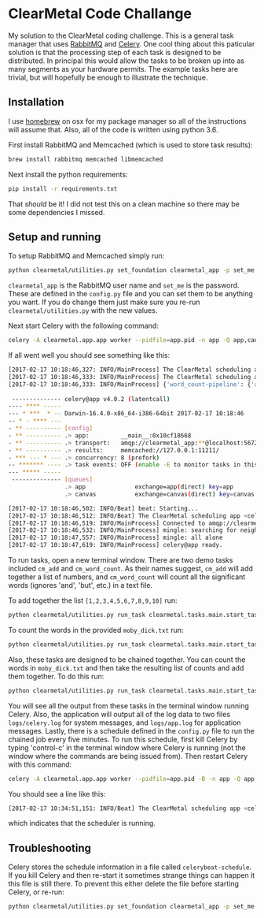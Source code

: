 # ClearMetal Code Challange

My solution to the ClearMetal coding challenge. This is a general task manager that uses [RabbitMQ](http://www.rabbitmq.com)
and [Celery](https://celery.readthedocs.io/en/latest/). One cool thing about this paticular solution is that the 
processing step of each task is designed to be distributed. In principal this would allow the tasks to be broken up into
as many segments as your hardware permits. The example tasks here are trivial, but will hopefully be enough to 
illustrate the technique.

## Installation

I use [homebrew](https://brew.sh) on osx for my package manager so all of the instructions will assume that. Also, all
of the code is written using python 3.6.

First install RabbitMQ and Memcached (which is used to store task results):

```bash
brew install rabbitmq memcached libmemcached
```

Next install the python requirements:

```bash
pip install -r requirements.txt
```

That *should* be it! I did not test this on a clean machine so there may be some dependencies I missed.

## Setup and running

To setup RabbitMQ and Memcached simply run:

```bash
python clearmetal/utilities.py set_foundation clearmetal_app -p set_me
```

`clearmetal_app` is the RabbitMQ user name and `set_me` is the password. These are defined in the `config.py` file and
you can set them to be anything you want. If you do change them just make sure you re-run `clearmetal/utilities.py` with
the new values.

Next start Celery with the following command:

```bash
celery -A clearmetal.app.app worker --pidfile=app.pid -n app -Q app,canvas
```

If all went well you should see something like this:

```bash
[2017-02-17 10:18:46,327: INFO/MainProcess] The ClearMetal scheduling app is starting...
[2017-02-17 10:18:46,333: INFO/MainProcess] The ClearMetal scheduling app celery@app has started.
[2017-02-17 10:18:46,333: INFO/MainProcess] {'word_count-pipeline': {'args': ['moby_dick.txt', {'current_task': 'cm_word_count', 'all_tasks': ['cm_word_count', 'cm_add']}], 'schedule': <crontab: */5 * * * * (m/h/d/dM/MY)>, 'task': 'clearmetal.tasks.main.start_task'}}
 
 -------------- celery@app v4.0.2 (latentcall)
---- **** ----- 
--- * ***  * -- Darwin-16.4.0-x86_64-i386-64bit 2017-02-17 10:18:46
-- * - **** --- 
- ** ---------- [config]
- ** ---------- .> app:         __main__:0x10cf18668
- ** ---------- .> transport:   amqp://clearmetal_app:**@localhost:5672//
- ** ---------- .> results:     memcached://127.0.0.1:11211/
- *** --- * --- .> concurrency: 8 (prefork)
-- ******* ---- .> task events: OFF (enable -E to monitor tasks in this worker)
--- ***** ----- 
 -------------- [queues]
                .> app              exchange=app(direct) key=app
                .> canvas           exchange=canvas(direct) key=canvas

[2017-02-17 10:18:46,502: INFO/Beat] beat: Starting...
[2017-02-17 10:18:46,512: INFO/Beat] The ClearMetal scheduling app <celery.beat.Service object at 0x10d113cf8> with beat schedule is starting.
[2017-02-17 10:18:46,519: INFO/MainProcess] Connected to amqp://clearmetal_app:**@127.0.0.1:5672//
[2017-02-17 10:18:46,532: INFO/MainProcess] mingle: searching for neighbors
[2017-02-17 10:18:47,557: INFO/MainProcess] mingle: all alone
[2017-02-17 10:18:47,619: INFO/MainProcess] celery@app ready.
```

To run tasks, open a new terminal window. There are two demo tasks included `cm_add` and `cm_word_count`. As their names
suggest, `cm_add` will add together a list of numbers, and `cm_word_count` will count all the significant words 
(ignores 'and', 'but', etc.) in a text file.

To add together the list `[1,2,3,4,5,6,7,8,9,10]` run:

```bash
python clearmetal/utilities.py run_task clearmetal.tasks.main.start_task --args='[[1,2,3,4,5,6,7,8,9,10], {"current_task": "cm_add"}]'
```

To count the words in the provided `moby_dick.txt` run: 

```bash
python clearmetal/utilities.py run_task clearmetal.tasks.main.start_task --args='["moby_dick.txt", {"current_task": "cm_word_count"}]'
```

Also, these tasks are designed to be chained together. You can count the words in `moby_dick.txt` and then take the
resulting list of counts and add them together. To do this run:

```bash
python clearmetal/utilities.py run_task clearmetal.tasks.main.start_task --args='["moby_dick.txt", {"current_task": "cm_word_count", "all_tasks": ["cm_word_count", "cm_add"]}]'
```

You will see all the output from these tasks in the terminal window running Celery. Also, the application will output
all of the log data to two files `logs/celery.log` for system messages, and `logs/app.log` for application messages. 
Lastly, there is a schedule defined in the `config.py` file to run the chained job every five minutes. To run this
schedule, first kill Celery by typing 'control-c' in the terminal window where Celery is running (not the window where
the commands are being issued from). Then restart Celery with this command:

```bash
celery -A clearmetal.app.app worker --pidfile=app.pid -B -n app -Q app,canvas
```

You should see a line like this:

```bash
[2017-02-17 10:34:51,151: INFO/Beat] The ClearMetal scheduling app <celery.beat.Service object at 0x101583c18> with beat schedule is starting.
```

which indicates that the scheduler is running.

## Troubleshooting

Celery stores the schedule information in a file called `celerybeat-schedule`. If you kill Celery and then re-start it
sometimes strange things can happen it this file is still there. To prevent this either delete the file before starting
Celery, or re-run:

```bash
python clearmetal/utilities.py set_foundation clearmetal_app -p set_me
```



